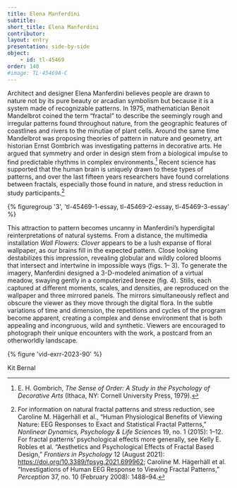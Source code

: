 ```yaml
---
title: Elena Manferdini
subtitle: 
short_title: Elena Manferdini
contributor:
layout: entry
presentation: side-by-side
object:
    - id: tl-45469
order: 140
#image: TL-45469A-C
---
```


Architect and designer Elena Manferdini believes people are drawn to nature not by its pure beauty or arcadian symbolism but because it is a system made of recognizable patterns. In 1975, mathematician Benoit Mandelbrot coined the term “fractal” to describe the seemingly rough and irregular patterns found throughout nature, from the geographic features of coastlines and rivers to the minutiae of plant cells. Around the same time Mandelbrot was proposing theories of pattern in nature and geometry, art historian Ernst Gombrich was investigating patterns in decorative arts. He argued that symmetry and order in design stem from a biological impulse to find predictable rhythms in complex environments.[^1] Recent science has supported that the human brain is uniquely drawn to these types of patterns, and over the last fifteen years researchers have found correlations between fractals, especially those found in nature, and stress reduction in study participants.[^2]

{% figuregroup '3',  'tl-45469-1-essay, tl-45469-2-essay, tl-45469-3-essay' %}

This attraction to pattern becomes uncanny in Manferdini’s hyperdigital reinterpretations of natural systems. From a distance, the multimedia installation *Wall Flowers: Clover* appears to be a lush expanse of floral wallpaper, as our brains fill in the expected pattern. Close looking destabilizes this impression, revealing globular and wildly colored blooms that intersect and intertwine in impossible ways (figs. 1– 3). To generate the imagery, Manferdini designed a 3-D-modeled animation of a virtual meadow, swaying gently in a computerized breeze (fig. 4). Stills, each captured at different moments, scales, and densities, are reproduced on the wallpaper and three mirrored panels. The mirrors simultaneously reflect and obscure the viewer as they move through the digital flora. In the subtle variations of time and dimension, the repetitions and cycles of the program become apparent, creating a complex and dense environment that is both appealing and incongruous, wild and synthetic. Viewers are encouraged to photograph their unique encounters with the work, a postcard from an otherworldly landscape.

{% figure 'vid-exrr-2023-90' %}

<p class="is-aligned-right">Kit Bernal</p>


[^1]: E. H. Gombrich, *The Sense of Order: A Study in the Psychology of Decorative Arts* (Ithaca, NY: Cornell University Press, 1979).

[^2]: For information on natural fractal patterns and stress reduction, see Caroline M. Hägerhäll et al., “Human Physiological Benefits of Viewing Nature: EEG Responses to Exact and Statistical Fractal Patterns,” *Nonlinear Dynamics, Psychology & Life Science*s 19, no. 1 (2015): 1–12. For fractal patterns’ psychological effects more generally, see Kelly E. Robles et al. “Aesthetics and Psychological Effects of Fractal Based Design,” *Frontiers in Psychology* 12 (August 2021): https://doi.org/10.3389/fpsyg.2021.699962; Caroline M. Hägerhäll et al. “Investigations of Human EEG Response to Viewing Fractal Patterns,” *Perception* 37, no. 10 (February 2008): 1488–94.